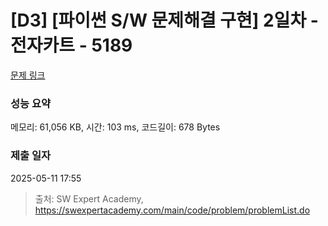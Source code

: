# [D3] [파이썬 S/W 문제해결 구현] 2일차 - 전자카트 - 5189 

[문제 링크](https://swexpertacademy.com/main/code/problem/problemDetail.do?contestProbId=AWTtmmdKeD8DFAVT) 

### 성능 요약

메모리: 61,056 KB, 시간: 103 ms, 코드길이: 678 Bytes

### 제출 일자

2025-05-11 17:55



> 출처: SW Expert Academy, https://swexpertacademy.com/main/code/problem/problemList.do